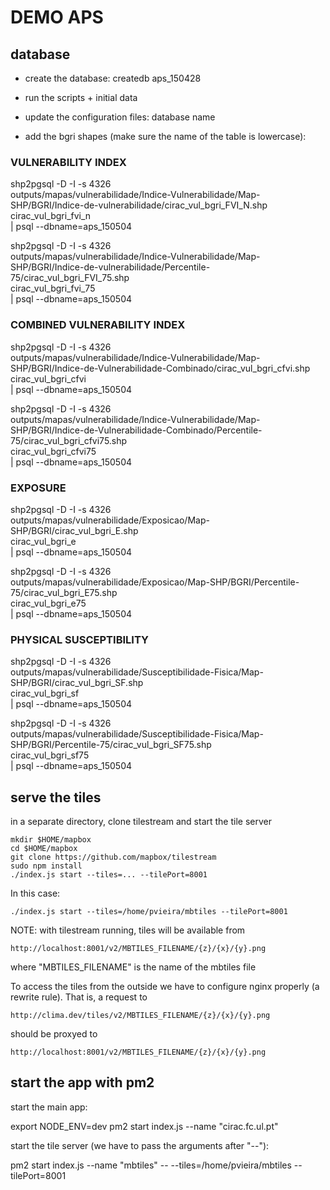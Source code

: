 # DEMO APS

## database
  - create the database: 
      createdb aps_150428

  - run the scripts + initial data

  - update the configuration files: database name

  - add the bgri shapes (make sure the name of the table is lowercase):

### VULNERABILITY INDEX

shp2pgsql -D -I -s 4326 \
outputs/mapas/vulnerabilidade/Indice-Vulnerabilidade/Map-SHP/BGRI/Indice-de-vulnerabilidade/cirac_vul_bgri_FVI_N.shp \
cirac_vul_bgri_fvi_n \
 |  psql --dbname=aps_150504


shp2pgsql -D -I -s 4326 \
outputs/mapas/vulnerabilidade/Indice-Vulnerabilidade/Map-SHP/BGRI/Indice-de-vulnerabilidade/Percentile-75/cirac_vul_bgri_FVI_75.shp \
cirac_vul_bgri_fvi_75 \
 |  psql --dbname=aps_150504


 

### COMBINED VULNERABILITY INDEX


shp2pgsql -D -I -s 4326 \
outputs/mapas/vulnerabilidade/Indice-Vulnerabilidade/Map-SHP/BGRI/Indice-de-Vulnerabilidade-Combinado/cirac_vul_bgri_cfvi.shp \
cirac_vul_bgri_cfvi \
 |  psql --dbname=aps_150504


shp2pgsql -D -I -s 4326 \
outputs/mapas/vulnerabilidade/Indice-Vulnerabilidade/Map-SHP/BGRI/Indice-de-Vulnerabilidade-Combinado/Percentile-75/cirac_vul_bgri_cfvi75.shp \
cirac_vul_bgri_cfvi75 \
 |  psql --dbname=aps_150504




### EXPOSURE

shp2pgsql -D -I -s 4326 \
outputs/mapas/vulnerabilidade/Exposicao/Map-SHP/BGRI/cirac_vul_bgri_E.shp \
cirac_vul_bgri_e \
 |  psql --dbname=aps_150504


shp2pgsql -D -I -s 4326 \
outputs/mapas/vulnerabilidade/Exposicao/Map-SHP/BGRI/Percentile-75/cirac_vul_bgri_E75.shp \
cirac_vul_bgri_e75 \
 |  psql --dbname=aps_150504




### PHYSICAL SUSCEPTIBILITY


shp2pgsql -D -I -s 4326 \
outputs/mapas/vulnerabilidade/Susceptibilidade-Fisica/Map-SHP/BGRI/cirac_vul_bgri_SF.shp \
cirac_vul_bgri_sf \
 |  psql --dbname=aps_150504


shp2pgsql -D -I -s 4326 \
outputs/mapas/vulnerabilidade/Susceptibilidade-Fisica/Map-SHP/BGRI/Percentile-75/cirac_vul_bgri_SF75.shp \
cirac_vul_bgri_sf75 \
 |  psql --dbname=aps_150504





## serve the tiles

in a separate directory, clone tilestream and start the tile server

    mkdir $HOME/mapbox
    cd $HOME/mapbox
    git clone https://github.com/mapbox/tilestream
    sudo npm install
    ./index.js start --tiles=... --tilePort=8001

In this case:

    ./index.js start --tiles=/home/pvieira/mbtiles --tilePort=8001


NOTE: with tilestream running, tiles will be available from 

    http://localhost:8001/v2/MBTILES_FILENAME/{z}/{x}/{y}.png

where "MBTILES_FILENAME" is the name of the mbtiles file

To access the tiles from the outside we have to configure nginx properly (a rewrite rule). That is, a request to

    http://clima.dev/tiles/v2/MBTILES_FILENAME/{z}/{x}/{y}.png 

should be proxyed to

    http://localhost:8001/v2/MBTILES_FILENAME/{z}/{x}/{y}.png

## start the app with pm2

start the main app:

export NODE_ENV=dev
pm2 start index.js --name "cirac.fc.ul.pt"


start the tile server (we have to pass the arguments after "--"):

pm2 start index.js --name "mbtiles" -- --tiles=/home/pvieira/mbtiles --tilePort=8001


